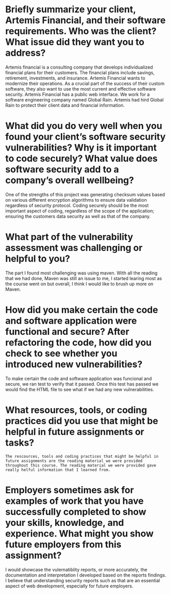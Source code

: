 # Briefly summarize your client, Artemis Financial, and their software requirements. Who was the client? What issue did they want you to address?
  Artemis financial is a consulting company that develops individualized financial plans for their customers. The financial plans include savings, retirement, investments, and insurance. Artemis Financial wants to modernize their operations. As a crucial part of the success of their custom software, they also want to use the most current and effective software security. Artemis Financial has a public web interface. We work for a software engineering company named Global Rain. Artemis had hird Global Rain to protect their client data and financial information.

# What did you do very well when you found your client’s software security vulnerabilities? Why is it important to code securely? What value does software security add to a company’s overall wellbeing?
  One of the strengths of this project was generating checksum values based on various different encryption algorithms to ensure data validation regardless of security protocol. Coding securely should be the most important aspect of coding, regardless of the scope of the application; ensuring the customers data security as well as that of the company.

# What part of the vulnerability assessment was challenging or helpful to you?
  The part I found most challenging was using maven. With all the reading that we had done, Maven was still an issue to me, I started learing most as the course went on but overall, I think I would like to brush up more on Maven. 

# How did you make certain the code and software application were functional and secure? After refactoring the code, how did you check to see whether you introduced new vulnerabilities?
  To make certain the code and software application was funcional and secure, we ran test to verify that it passed. Once this test has passed we would find the HTML file to see what if we had any new vulnerabilities. 

  # What resources, tools, or coding practices did you use that might be helpful in future assignments or tasks?
    The rescources, tools and coding practices that might be helpful in future assignments are the reading material we were provided throughout this course. The reading material we were provided gave really helful information that I learned from. 

# Employers sometimes ask for examples of work that you have successfully completed to show your skills, knowledge, and experience. What might you show future employers from this assignment?
  I would showcase the vulernatiblity reports, or more accurately, the documentation and interpretation I developed based on the reports findings. I believe that understanding security reports such as that are an essential aspect of web development, especially for future employers. 
  
